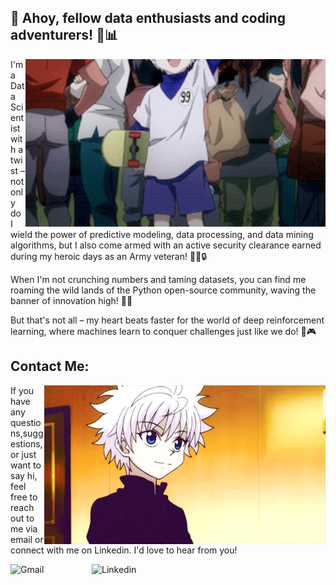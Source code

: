 ## 🚀 Ahoy, fellow data enthusiasts and coding adventurers! 🤖📊
<img hight="300" width="480" align="right" alt="GIF" src="images/Killua Hi.gif">

I'm a Data Scientist with a twist – not only do I wield the power of predictive modeling, data processing, and data mining algorithms, but I also come armed with an active security clearance earned during my heroic days as an Army veteran! 💂‍♂️🔒

When I'm not crunching numbers and taming datasets, you can find me roaming the wild lands of the Python open-source community, waving the banner of innovation high! 🐍🌐

But that's not all – my heart beats faster for the world of deep reinforcement learning, where machines learn to conquer challenges just like we do! 🧠🎮


## Contact Me:

<img hight="320" width="450" align="right" alt="GIF" src="images/Killua.gif">

If you have any questions,suggestions, or just want to say hi, feel free to reach out to me via email or connect with me on Linkedin. I'd love to hear from you!

<a href="mailto:Chellyannmoreno@gmail.com">
 <img align="left" alt="Gmail" width="130" hight="100" src="https://github.com/Xx-Ashutosh-xX/Xx-Ashutosh-xX/blob/master/assets/icons/gmail.png" />
</a>
<a href="https://www.linkedin.com/in/chellyann-moreno/">
  <img align="left" alt="Linkedin" width="150" hight="100" src="https://github.com/Xx-Ashutosh-xX/Xx-Ashutosh-xX/blob/master/assets/icons/linkedin.png" />
